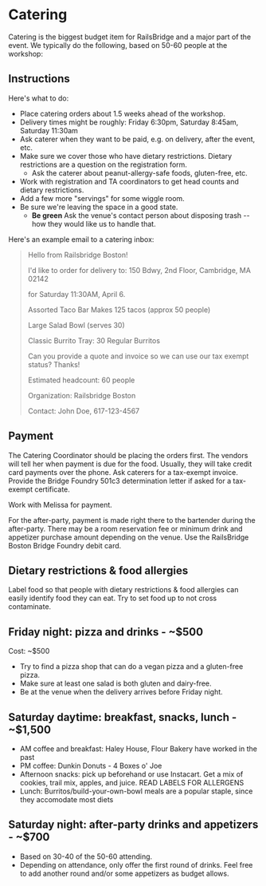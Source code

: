 # Catering

Catering is the biggest budget item for RailsBridge and a major part of the
event. We typically do the following, based on 50-60 people at the workshop:

## Instructions

Here's what to do:
* Place catering orders about 1.5 weeks ahead of the workshop.
* Delivery times might be roughly: Friday 6:30pm, Saturday 8:45am, Saturday 11:30am
* Ask caterer when they want to be paid, e.g. on delivery, after the event, etc.
* Make sure we cover those who have dietary restrictions. Dietary restrictions
are a question on the registration form.
  * Ask the caterer about peanut-allergy-safe foods, gluten-free, etc.
* Work with registration and TA coordinators to get head counts and dietary
restrictions.
* Add a few more "servings" for some wiggle room.
* Be sure we're leaving the space in a good state.
  * **Be green** Ask the venue's contact person about disposing trash -- how
they would like us to handle that.

Here's an example email to a catering inbox:
> Hello from Railsbridge Boston!
> 
> I'd like to order for delivery to:
> 150 Bdwy, 2nd Floor, Cambridge, MA 02142
> 
> for Saturday 11:30AM, April 6.
> 
> Assorted Taco Bar Makes 125 tacos (approx 50 people)
> 
> Large Salad Bowl (serves 30) 
> 
> Classic Burrito Tray: 30 Regular Burritos
> 
> Can you provide a quote and invoice so we can use our tax exempt status? Thanks!
> 
> 
> Estimated headcount: 60 people
> 
> Organization: Railsbridge Boston
> 
> Contact: John Doe, 617-123-4567

## Payment

The Catering Coordinator should be placing the orders first. The vendors will
tell her when payment is due for the food. Usually, they will take credit card
payments over the phone. Ask caterers for a tax-exempt invoice. Provide the Bridge 
Foundry 501c3 determination letter if asked for a tax-exempt certificate.

Work with Melissa for payment. 

For the after-party, payment is made right there to the bartender during the
after-party. There may be a room reservation fee or minimum drink and appetizer
purchase amount depending on the venue. Use the RailsBridge Boston Bridge
Foundry debit card.

## Dietary restrictions & food allergies
Label food so that people with dietary restrictions & food allergies can easily identify food they can eat. Try to set food up to not cross contaminate.

## Friday night: pizza and drinks - ~$500

Cost: ~$500

* Try to find a pizza shop that can do a vegan pizza and a gluten-free pizza. 
* Make sure at least one salad is both gluten and dairy-free.
* Be at the venue when the delivery arrives before Friday night.

## Saturday daytime: breakfast, snacks, lunch - ~$1,500
* AM coffee and breakfast: Haley House, Flour Bakery have worked in the past
* PM coffee: Dunkin Donuts - 4 Boxes o' Joe
* Afternoon snacks: pick up beforehand or use Instacart. Get a mix of cookies, trail mix, apples, and juice. READ LABELS FOR ALLERGENS
* Lunch: Burritos/build-your-own-bowl meals are a popular staple, since they accomodate most diets

## Saturday night: after-party drinks and appetizers - ~$700

* Based on 30-40 of the 50-60 attending.
* Depending on attendance, only offer the first round of drinks. Feel free to
add another round and/or some appetizers as budget allows.

